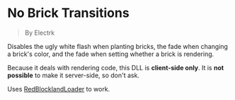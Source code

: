 # No Brick Transitions

> By Electrk

Disables the ugly white flash when planting bricks, the fade when changing a brick's color, and the fade when setting whether a brick is rendering.

Because it deals with rendering code, this DLL is **client-side only**. It is **not possible** to make it server-side, so don't ask.

Uses [RedBlocklandLoader](https://gitlab.com/Eagle517/redblocklandloader) to work.
